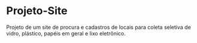 # Projeto-Site
Projeto de um site de procura e cadastros de locais para coleta seletiva de vidro, plástico, papéis em geral e lixo eletrônico.
